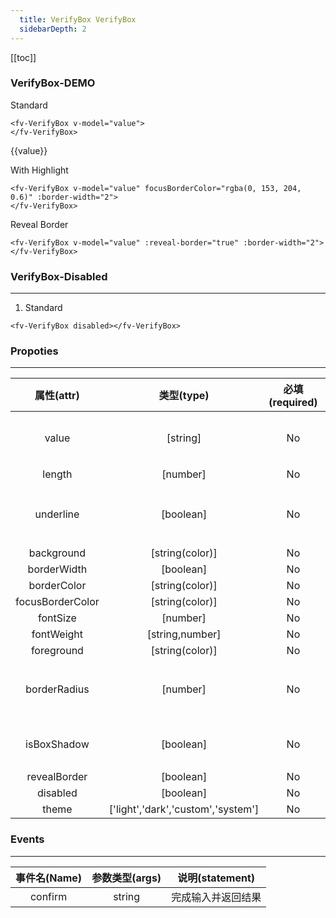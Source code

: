 ```yaml
---
  title: VerifyBox VerifyBox
  sidebarDepth: 2
---
```

  
[[toc]]

### VerifyBox-DEMO 

<script>
export default {
    data () {
        return {
            value: ""
        }
    }
}
</script>

Standard

<fv-VerifyBox v-model="value">
</fv-VerifyBox>

```vue
<fv-VerifyBox v-model="value">
</fv-VerifyBox>
```

<p>{{value}}</p>


With Highlight

<fv-VerifyBox v-model="value" focusBorderColor="rgba(0, 153, 204, 0.6)" :border-width="2">
</fv-VerifyBox>

```vue
<fv-VerifyBox v-model="value" focusBorderColor="rgba(0, 153, 204, 0.6)" :border-width="2">
</fv-VerifyBox>
```

Reveal Border

<fv-VerifyBox v-model="value" :reveal-border="true" :border-width="2">
</fv-VerifyBox>

```vue
<fv-VerifyBox v-model="value" :reveal-border="true" :border-width="2">
</fv-VerifyBox>
```


### VerifyBox-Disabled
---
1. Standard

<fv-VerifyBox disabled></fv-VerifyBox>

```vue
<fv-VerifyBox disabled></fv-VerifyBox>
```

### Propoties
---
|    属性(attr)    |             类型(type)             | 必填(required) | 默认值(default) |               说明(statement)               |
|:----------------:|:----------------------------------:|:--------------:|:---------------:|:-------------------------------------------:|
|      value       |              [string]              |       No       |                 |      Using v-model binding input value      |
|      length      |              [number]              |       No       |       N/A       |                 验证码长度                  |
|    underline     |             [boolean]              |       No       |      false      |      是否开启Underline风格的VerifyBox       |
|    background    |          [string(color)]           |       No       |       N/A       |                                             |
|   borderWidth    |             [boolean]              |       No       |       N/A       |                                             |
|   borderColor    |          [string(color)]           |       No       |       N/A       |                                             |
| focusBorderColor |          [string(color)]           |       No       |       N/A       |                                             |
|     fontSize     |              [number]              |       No       |       18        |                                             |
|    fontWeight    |          [string,number]           |       No       |      bold       |                                             |
|    foreground    |          [string(color)]           |       No       |       N/A       |                                             |
|   borderRadius   |              [number]              |       No       |        3        | VerifyBox圆角大小, 启用revealBorder时将失效 |
|   isBoxShadow    |             [boolean]              |       No       |      false      |             开启`VerifyBox`阴影             |
|   revealBorder   |             [boolean]              |       No       |      false      |                                             |
|     disabled     |             [boolean]              |       No       |      false      |                                             |
|      theme       | ['light','dark','custom','system'] |       No       |     system      |                                             |

### Events
---
| 事件名(Name) | 参数类型(args) |  说明(statement)   |
|:------------:|:--------------:|:------------------:|
|   confirm    |     string     | 完成输入并返回结果 |
  
